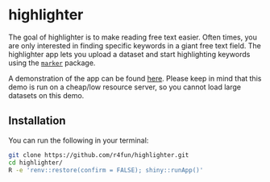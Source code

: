 
<!-- README.md is generated from README.Rmd. Please edit that file -->

# highlighter

<!-- badges: start -->

<!-- badges: end -->

The goal of highlighter is to make reading free text easier. Often
times, you are only interested in finding specific keywords in a giant
free text field. The highlighter app lets you upload a dataset and start
highlighting keywords using the
[`marker`](https://github.com/JohnCoene/marker) package.

A demonstration of the app can be found
[here](https://tylerlittlefield.com/shiny/tyler/highlighter/). Please
keep in mind that this demo is run on a cheap/low resource server, so
you cannot load large datasets on this demo.

## Installation

You can run the following in your terminal:

``` zsh
git clone https://github.com/r4fun/highlighter.git
cd highlighter/
R -e 'renv::restore(confirm = FALSE); shiny::runApp()'
```
